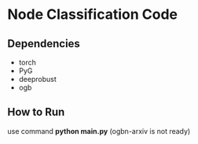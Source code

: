 # Node Classification Code

## Dependencies
* torch
* PyG
* deeprobust
* ogb

## How to Run

use command **python main.py** (ogbn-arxiv is not ready)
